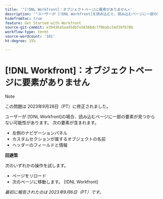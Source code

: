 ```yaml
---
title: '"[!DNL Workfront]：オブジェクトページに要素がありません»'
description: '"ユーザーが [!DNL Workfront]を読み込むと、読み込むページに一部の要素が見つからない可能性があります。」'
hidefromtoc: true
feature: Get Started with Workfront
source-git-commit: e39436a5aad5dbfe58386dc770babc2ed39f678b
workflow-type: tm+mt
source-wordcount: '101'
ht-degree: 15%

---
```



# [!DNL Workfront]：オブジェクトページに要素がありません

>[!NOTE]
>
>この問題は 2023年9月28日（PT）に修正されました。

ユーザーが [!DNL Workfront]の場合、読み込むページに一部の要素が見つからない可能性があります。 次の要素が含まれます。

* 左側のナビゲーションパネル
* カスタムセクションが属するオブジェクトの名前
* ヘッダーのフィールドと情報

**回避策**

次のいずれかの操作を試します。

* ページをリロード
* 次のページに移動します。 [!DNL Workfront]

_最初に報告されたのは 2023年9月6日（PT）です。_
